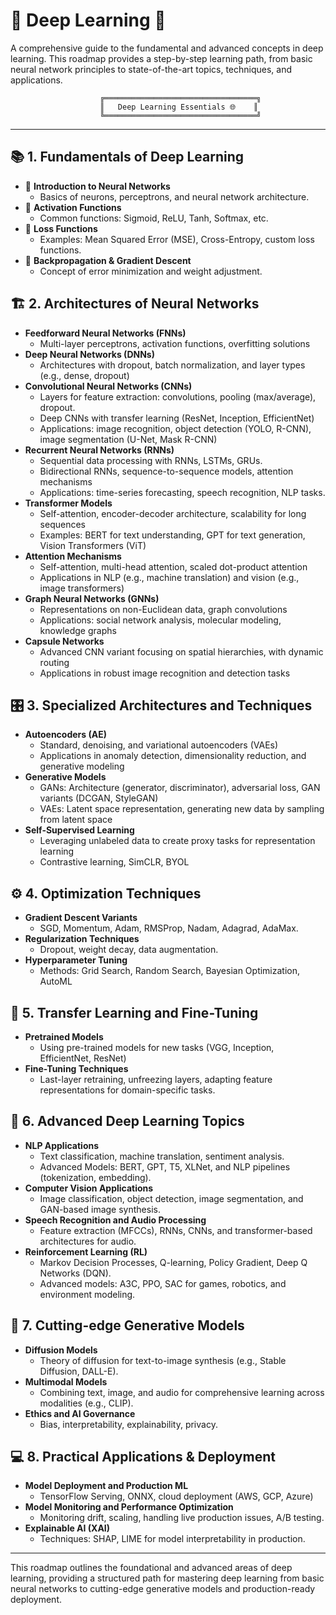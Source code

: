 # 🌌 Deep Learning 🌌

A comprehensive guide to the fundamental and advanced concepts in deep learning. This roadmap provides a step-by-step learning path, from basic neural network principles to state-of-the-art topics, techniques, and applications.

```
                    ╔══════════════════════════════════╗
                    ║   Deep Learning Essentials 🌐    ║
                    ╚══════════════════════════════════╝
```

---
## 📚 1. Fundamentals of Deep Learning
- 🔸 **Introduction to Neural Networks**
  - Basics of neurons, perceptrons, and neural network architecture.
- 🔸 **Activation Functions**
  - Common functions: Sigmoid, ReLU, Tanh, Softmax, etc.
- 🔸 **Loss Functions**
  - Examples: Mean Squared Error (MSE), Cross-Entropy, custom loss functions.
- 🔸 **Backpropagation & Gradient Descent**
  - Concept of error minimization and weight adjustment.

## 🏗️ 2. Architectures of Neural Networks
- **Feedforward Neural Networks (FNNs)**
  - Multi-layer perceptrons, activation functions, overfitting solutions
- **Deep Neural Networks (DNNs)**
  - Architectures with dropout, batch normalization, and layer types (e.g., dense, dropout)
- **Convolutional Neural Networks (CNNs)**
  - Layers for feature extraction: convolutions, pooling (max/average), dropout.
  - Deep CNNs with transfer learning (ResNet, Inception, EfficientNet)
  - Applications: image recognition, object detection (YOLO, R-CNN), image segmentation (U-Net, Mask R-CNN)
- **Recurrent Neural Networks (RNNs)**
  - Sequential data processing with RNNs, LSTMs, GRUs.
  - Bidirectional RNNs, sequence-to-sequence models, attention mechanisms
  - Applications: time-series forecasting, speech recognition, NLP tasks.
- **Transformer Models**
  - Self-attention, encoder-decoder architecture, scalability for long sequences
  - Examples: BERT for text understanding, GPT for text generation, Vision Transformers (ViT)
- **Attention Mechanisms**
  - Self-attention, multi-head attention, scaled dot-product attention
  - Applications in NLP (e.g., machine translation) and vision (e.g., image transformers)
- **Graph Neural Networks (GNNs)**
  - Representations on non-Euclidean data, graph convolutions
  - Applications: social network analysis, molecular modeling, knowledge graphs
- **Capsule Networks**
  - Advanced CNN variant focusing on spatial hierarchies, with dynamic routing
  - Applications in robust image recognition and detection tasks

## 🎛️ 3. Specialized Architectures and Techniques
- **Autoencoders (AE)**
  - Standard, denoising, and variational autoencoders (VAEs)
  - Applications in anomaly detection, dimensionality reduction, and generative modeling
- **Generative Models**
  - GANs: Architecture (generator, discriminator), adversarial loss, GAN variants (DCGAN, StyleGAN)
  - VAEs: Latent space representation, generating new data by sampling from latent space
- **Self-Supervised Learning**
  - Leveraging unlabeled data to create proxy tasks for representation learning
  - Contrastive learning, SimCLR, BYOL

## ⚙️ 4. Optimization Techniques
- **Gradient Descent Variants**
  - SGD, Momentum, Adam, RMSProp, Nadam, Adagrad, AdaMax.
- **Regularization Techniques**
  - Dropout, weight decay, data augmentation.
- **Hyperparameter Tuning**
  - Methods: Grid Search, Random Search, Bayesian Optimization, AutoML

## 🔄 5. Transfer Learning and Fine-Tuning
- **Pretrained Models**
  - Using pre-trained models for new tasks (VGG, Inception, EfficientNet, ResNet)
- **Fine-Tuning Techniques**
  - Last-layer retraining, unfreezing layers, adapting feature representations for domain-specific tasks.

## 🚀 6. Advanced Deep Learning Topics
- **NLP Applications**
  - Text classification, machine translation, sentiment analysis.
  - Advanced Models: BERT, GPT, T5, XLNet, and NLP pipelines (tokenization, embedding).
- **Computer Vision Applications**
  - Image classification, object detection, image segmentation, and GAN-based image synthesis.
- **Speech Recognition and Audio Processing**
  - Feature extraction (MFCCs), RNNs, CNNs, and transformer-based architectures for audio.
- **Reinforcement Learning (RL)**
  - Markov Decision Processes, Q-learning, Policy Gradient, Deep Q Networks (DQN).
  - Advanced models: A3C, PPO, SAC for games, robotics, and environment modeling.

## 🌈 7. Cutting-edge Generative Models
- **Diffusion Models**
  - Theory of diffusion for text-to-image synthesis (e.g., Stable Diffusion, DALL-E).
- **Multimodal Models**
  - Combining text, image, and audio for comprehensive learning across modalities (e.g., CLIP).
- **Ethics and AI Governance**
  - Bias, interpretability, explainability, privacy.

## 💻 8. Practical Applications & Deployment
- **Model Deployment and Production ML**
  - TensorFlow Serving, ONNX, cloud deployment (AWS, GCP, Azure)
- **Model Monitoring and Performance Optimization**
  - Monitoring drift, scaling, handling live production issues, A/B testing.
- **Explainable AI (XAI)**
  - Techniques: SHAP, LIME for model interpretability in production.

---

This roadmap outlines the foundational and advanced areas of deep learning, providing a structured path for mastering deep learning from basic neural networks to cutting-edge generative models and production-ready deployment.

